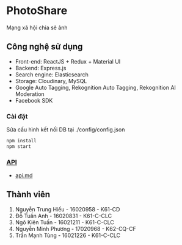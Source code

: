 # PhotoShare

Mạng xã hội chia sẻ ảnh

## Công nghệ sử dụng

- Front-end: ReactJS + Redux + Material UI
- Backend: Express.js
- Search engine: Elasticsearch
- Storage: Cloudinary, MySQL
- Google Auto Tagging, Rekognition Auto Tagging, Rekognition AI Moderation
- Facebook SDK

### Cài đặt
Sửa cấu hình kết nối DB tại ./config/config.json
```bash
npm install
npm start
```
### [API](api.md)
- [api.md](api.md)
## Thành viên

1. Nguyễn Trung Hiếu - 16020958 - K61-CD
2. Đỗ Tuấn Anh - 16020831 - K61-C-CLC
3. Ngô Kiên Tuấn - 16021211 - K61-C-CLC
4. Nguyễn Minh Phương - 17020968 - K62-CQ-CF
5. Trần Mạnh Tùng - 16021226 - K61-C-CLC
